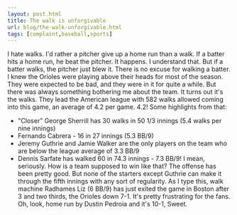 ```yaml
---
layout: post.html
title: The walk is unforgivable
url: blog/the-walk-unforgivable.html
tags: [complaint,baseball,sports]
---
```

I hate walks. I'd rather a pitcher give up a home run than a walk. If a batter hits a home run, he beat the pitcher. It happens. I understand that. But if a batter walks, the pitcher just blew it. There is no excuse for walking a batter. I knew the Orioles were playing above their heads for most of the season. They were expected to be bad, and they were in it for quite a while. But there was always something bothering me about the team. It turns out it's the walks. They lead the American league with 582 walks allowed coming into this game, an average of 4.2 per game. 4.2! Some highlights from that: 

  * "Closer" George Sherrill has 30 walks in 50 1/3 innings (5.4 walks per nine innings)
  * Fernando Cabrera - 16 in 27 innings (5.3 BB/9) 
  * Jeremy Guthrie and Jamie Walker are the only players on the team who are below the league average of 3.3 BB/9
  * Dennis Sarfate has walked 60 in 74.3 innings - 7.3 BB/9!
I mean, seriously. How is a team supposed to win like that? The offense has been pretty good. But none of the starters except Guthrie can make it through the fifth innings with any sort of regularity. As I type this, walk machine Radhames Liz (6 BB/9) has just exited the game in Boston after 3 and two thirds, the Orioles down 7-1. It's pretty frustrating for the fans. Oh, look, home run by Dustin Pedroia and it's 10-1, Sweet. 

